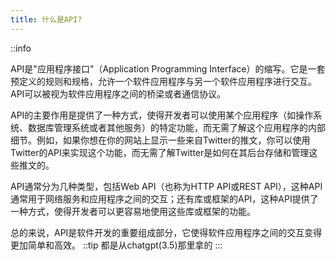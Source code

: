 ```yaml
---
title: 什么是API?
---
```

::info

API是"应用程序接口"（Application Programming Interface）的缩写。它是一套预定义的规则和规格，允许一个软件应用程序与另一个软件应用程序进行交互。API可以被视为软件应用程序之间的桥梁或者通信协议。

API的主要作用是提供了一种方式，使得开发者可以使用某个应用程序（如操作系统、数据库管理系统或者其他服务）的特定功能，而无需了解这个应用程序的内部细节。例如，如果你想在你的网站上显示一些来自Twitter的推文，你可以使用Twitter的API来实现这个功能，而无需了解Twitter是如何在其后台存储和管理这些推文的。

API通常分为几种类型，包括Web API（也称为HTTP API或REST API），这种API通常用于网络服务和应用程序之间的交互；还有库或框架的API，这种API提供了一种方式，使得开发者可以更容易地使用这些库或框架的功能。

总的来说，API是软件开发的重要组成部分，它使得软件应用程序之间的交互变得更加简单和高效。
::tip
都是从chatgpt(3.5)那里拿的
:::

